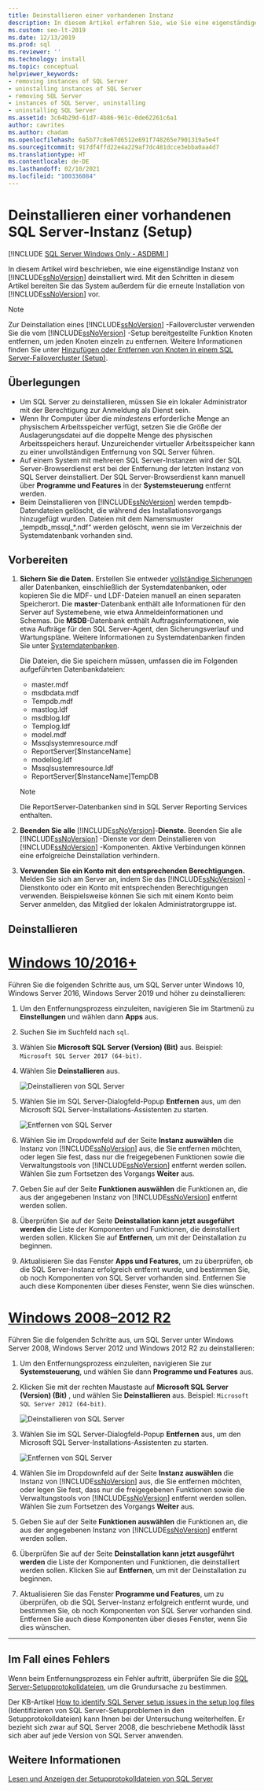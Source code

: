 ```yaml
---
title: Deinstallieren einer vorhandenen Instanz
description: In diesem Artikel erfahren Sie, wie Sie eine eigenständige SQL Server-Instanz deinstallieren. Dabei wird auch das System vorbereitet, sodass Sie SQL Server neu installieren können.
ms.custom: seo-lt-2019
ms.date: 12/13/2019
ms.prod: sql
ms.reviewer: ''
ms.technology: install
ms.topic: conceptual
helpviewer_keywords:
- removing instances of SQL Server
- uninstalling instances of SQL Server
- removing SQL Server
- instances of SQL Server, uninstalling
- uninstalling SQL Server
ms.assetid: 3c64b29d-61d7-4b86-961c-0de62261c6a1
author: cawrites
ms.author: chadam
ms.openlocfilehash: 6a5b77c8e67d6512e691f748265e7901319a5e4f
ms.sourcegitcommit: 917df4ffd22e4a229af7dc481dcce3ebba0aa4d7
ms.translationtype: HT
ms.contentlocale: de-DE
ms.lasthandoff: 02/10/2021
ms.locfileid: "100336084"
---
```

# <a name="uninstall-an-existing-instance-of-sql-server-setup"></a>Deinstallieren einer vorhandenen SQL Server-Instanz (Setup)
[!INCLUDE [SQL Server Windows Only - ASDBMI ](../../includes/applies-to-version/sql-windows-only-asdbmi.md)]

  In diesem Artikel wird beschrieben, wie eine eigenständige Instanz von [!INCLUDE[ssNoVersion](../../includes/ssnoversion-md.md)] deinstalliert wird. Mit den Schritten in diesem Artikel bereiten Sie das System außerdem für die erneute Installation von [!INCLUDE[ssNoVersion](../../includes/ssnoversion-md.md)] vor.  
  
 > [!NOTE]
 > Zur Deinstallation eines [!INCLUDE[ssNoVersion](../../includes/ssnoversion-md.md)] -Failovercluster verwenden Sie die vom [!INCLUDE[ssNoVersion](../../includes/ssnoversion-md.md)] -Setup bereitgestellte Funktion Knoten entfernen, um jeden Knoten einzeln zu entfernen. Weitere Informationen finden Sie unter [Hinzufügen oder Entfernen von Knoten in einem SQL Server-Failovercluster &#40;Setup&#41;](../../sql-server/failover-clusters/install/add-or-remove-nodes-in-a-sql-server-failover-cluster-setup.md).  

## <a name="considerations"></a>Überlegungen

- Um SQL Server zu deinstallieren, müssen Sie ein lokaler Administrator mit der Berechtigung zur Anmeldung als Dienst sein. 
- Wenn Ihr Computer über die *mindestens* erforderliche Menge an physischem Arbeitsspeicher verfügt, setzen Sie die Größe der Auslagerungsdatei auf die doppelte Menge des physischen Arbeitsspeichers herauf. Unzureichender virtueller Arbeitsspeicher kann zu einer unvollständigen Entfernung von SQL Server führen. 
- Auf einem System mit mehreren SQL Server-Instanzen wird der SQL Server-Browserdienst erst bei der Entfernung der letzten Instanz von SQL Server deinstalliert. Der SQL Server-Browserdienst kann manuell über **Programme und Features** in der **Systemsteuerung** entfernt werden. 
- Beim Deinstallieren von [!INCLUDE[ssNoVersion](../../includes/ssnoversion-md.md)] werden tempdb-Datendateien gelöscht, die während des Installationsvorgangs hinzugefügt wurden. Dateien mit dem Namensmuster „tempdb_mssql_*.ndf“ werden gelöscht, wenn sie im Verzeichnis der Systemdatenbank vorhanden sind. 
  

  
## <a name="prepare"></a>Vorbereiten  
  
1.  **Sichern Sie die Daten.** Erstellen Sie entweder [vollständige Sicherungen](../../relational-databases/backup-restore/create-a-full-database-backup-sql-server.md) aller Datenbanken, einschließlich der Systemdatenbanken, oder kopieren Sie die MDF- und LDF-Dateien manuell an einen separaten Speicherort. Die **master**-Datenbank enthält alle Informationen für den Server auf Systemebene, wie etwa Anmeldeinformationen und Schemas. Die **MSDB**-Datenbank enthält Auftragsinformationen, wie etwa Aufträge für den SQL Server-Agent, den Sicherungsverlauf und Wartungspläne. Weitere Informationen zu Systemdatenbanken finden Sie unter [Systemdatenbanken](../../relational-databases/backup-restore/back-up-and-restore-of-system-databases-sql-server.md). 
  
    Die Dateien, die Sie speichern müssen, umfassen die im Folgenden aufgeführten Datenbankdateien:  

    * master.mdf
    * msdbdata.mdf
    * Tempdb.mdf
    * mastlog.ldf
    * msdblog.ldf
    * Templog.ldf
    * model.mdf
    * Mssqlsystemresource.mdf
    * ReportServer[$InstanceName]
    * modellog.ldf
    * Mssqlsustemresource.ldf
    * ReportServer[$InstanceName]TempDB

    > [!NOTE]
    > Die ReportServer-Datenbanken sind in SQL Server Reporting Services enthalten.   

 
1.  **Beenden Sie alle** [!INCLUDE[ssNoVersion](../../includes/ssnoversion-md.md)]-**Dienste.** Beenden Sie alle [!INCLUDE[ssNoVersion](../../includes/ssnoversion-md.md)] -Dienste vor dem Deinstallieren von [!INCLUDE[ssNoVersion](../../includes/ssnoversion-md.md)] -Komponenten. Aktive Verbindungen können eine erfolgreiche Deinstallation verhindern.  
  
1.  **Verwenden Sie ein Konto mit den entsprechenden Berechtigungen.** Melden Sie sich am Server an, indem Sie das [!INCLUDE[ssNoVersion](../../includes/ssnoversion-md.md)] -Dienstkonto oder ein Konto mit entsprechenden Berechtigungen verwenden. Beispielsweise können Sie sich mit einem Konto beim Server anmelden, das Mitglied der lokalen Administratorgruppe ist.  
  
## <a name="uninstall"></a>Deinstallieren 

# <a name="windows-10--2016-"></a>[Windows 10/2016+](#tab/Windows10)

Führen Sie die folgenden Schritte aus, um SQL Server unter Windows 10, Windows Server 2016, Windows Server 2019 und höher zu deinstallieren: 

1. Um den Entfernungsprozess einzuleiten, navigieren Sie im Startmenü zu **Einstellungen** und wählen dann **Apps** aus. 
1. Suchen Sie im Suchfeld nach `sql`. 
1. Wählen Sie **Microsoft SQL Server (Version) (Bit)** aus. Beispiel: `Microsoft SQL Server 2017 (64-bit)`.
1. Wählen Sie **Deinstallieren** aus.
 
    ![Deinstallieren von SQL Server](media/uninstall-an-existing-instance-of-sql-server-setup/uninstall-sql-server-windows-10.png)

1. Wählen Sie im SQL Server-Dialogfeld-Popup **Entfernen** aus, um den Microsoft SQL Server-Installations-Assistenten zu starten. 

    ![Entfernen von SQL Server](media/uninstall-an-existing-instance-of-sql-server-setup/remove-sql-2017.png)
  
1.  Wählen Sie im Dropdownfeld auf der Seite **Instanz auswählen** die Instanz von [!INCLUDE[ssNoVersion](../../includes/ssnoversion-md.md)] aus, die Sie entfernen möchten, oder legen Sie fest, dass nur die freigegebenen Funktionen sowie die Verwaltungstools von [!INCLUDE[ssNoVersion](../../includes/ssnoversion-md.md)] entfernt werden sollen. Wählen Sie zum Fortsetzen des Vorgangs **Weiter** aus.  
  
1.  Geben Sie auf der Seite **Funktionen auswählen** die Funktionen an, die aus der angegebenen Instanz von [!INCLUDE[ssNoVersion](../../includes/ssnoversion-md.md)] entfernt werden sollen.  
  
1.  Überprüfen Sie auf der Seite **Deinstallation kann jetzt ausgeführt werden** die Liste der Komponenten und Funktionen, die deinstalliert werden sollen. Klicken Sie auf **Entfernen**, um mit der Deinstallation zu beginnen.  
 
1. Aktualisieren Sie das Fenster **Apps und Features**, um zu überprüfen, ob die SQL Server-Instanz erfolgreich entfernt wurde, und bestimmen Sie, ob noch Komponenten von SQL Server vorhanden sind. Entfernen Sie auch diese Komponenten über dieses Fenster, wenn Sie dies wünschen. 

# <a name="windows-2008---2012-r2"></a>[Windows 2008–2012 R2](#tab/windows2012)

Führen Sie die folgenden Schritte aus, um SQL Server unter Windows Server 2008, Windows Server 2012 und Windows 2012 R2 zu deinstallieren: 

1. Um den Entfernungsprozess einzuleiten, navigieren Sie zur **Systemsteuerung**, und wählen Sie dann **Programme und Features** aus.
1. Klicken Sie mit der rechten Maustaste auf **Microsoft SQL Server (Version) (Bit)** , und wählen Sie **Deinstallieren** aus. Beispiel: `Microsoft SQL Server 2012 (64-bit)`.  
  
    ![Deinstallieren von SQL Server](media/uninstall-an-existing-instance-of-sql-server-setup/uninstall-sql-server-windows-2012.png)

1. Wählen Sie im SQL Server-Dialogfeld-Popup **Entfernen** aus, um den Microsoft SQL Server-Installations-Assistenten zu starten. 

    ![Entfernen von SQL Server](media/uninstall-an-existing-instance-of-sql-server-setup/remove-sql-2012.png)
  
1.  Wählen Sie im Dropdownfeld auf der Seite **Instanz auswählen** die Instanz von [!INCLUDE[ssNoVersion](../../includes/ssnoversion-md.md)] aus, die Sie entfernen möchten, oder legen Sie fest, dass nur die freigegebenen Funktionen sowie die Verwaltungstools von [!INCLUDE[ssNoVersion](../../includes/ssnoversion-md.md)] entfernt werden sollen. Wählen Sie zum Fortsetzen des Vorgangs **Weiter** aus.  
  
1.  Geben Sie auf der Seite **Funktionen auswählen** die Funktionen an, die aus der angegebenen Instanz von [!INCLUDE[ssNoVersion](../../includes/ssnoversion-md.md)] entfernt werden sollen.  
  
1.  Überprüfen Sie auf der Seite **Deinstallation kann jetzt ausgeführt werden** die Liste der Komponenten und Funktionen, die deinstalliert werden sollen. Klicken Sie auf **Entfernen**, um mit der Deinstallation zu beginnen.  
 
1. Aktualisieren Sie das Fenster **Programme und Features**, um zu überprüfen, ob die SQL Server-Instanz erfolgreich entfernt wurde, und bestimmen Sie, ob noch Komponenten von SQL Server vorhanden sind. Entfernen Sie auch diese Komponenten über dieses Fenster, wenn Sie dies wünschen. 

---

  
## <a name="in-the-event-of-failure"></a>Im Fall eines Fehlers  

Wenn beim Entfernungsprozess ein Fehler auftritt, überprüfen Sie die [SQL Server-Setupprotokolldateien](../../database-engine/install-windows/view-and-read-sql-server-setup-log-files.md), um die Grundursache zu bestimmen. 

Der KB-Artikel [How to identify SQL Server setup issues in the setup log files](https://support.microsoft.com/kb/955396/en-us) (Identifizieren von SQL Server-Setupproblemen in den Setupprotokolldateien) kann Ihnen bei der Untersuchung weiterhelfen. Er bezieht sich zwar auf SQL Server 2008, die beschriebene Methodik lässt sich aber auf jede Version von SQL Server anwenden. 

  
## <a name="see-also"></a>Weitere Informationen  
 [Lesen und Anzeigen der Setupprotokolldateien von SQL Server](../../database-engine/install-windows/view-and-read-sql-server-setup-log-files.md)  
  
  
